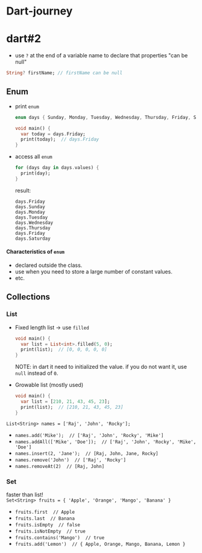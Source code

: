 ﻿# Dart-journey

# dart#2

* use `?` at the end of a variable name to declare that properties "can be null" 
```dart
String? firstName; // firstName can be null
```

## Enum
* print `enum`
  ```dart
  enum days { Sunday, Monday, Tuesday, Wednesday, Thursday, Friday, Saturday }
  
  void main() {
    var today = days.Friday;
    print(today);  // days.Friday
  }
  ```
* access all `enum`
  ```dart
  for (days day in days.values) {
    print(day);
  }
  ```
  result:
  ```
  days.Friday
  days.Sunday
  days.Monday
  days.Tuesday
  days.Wednesday
  days.Thursday
  days.Friday
  days.Saturday
  ```

#### Characteristics of `enum` <br>
* declared outside the class.
* use when you need to store a large number of constant values.
* etc.

## Collections

### List
* Fixed length list -> use `filled`
  ```dart
  void main() {
    var list = List<int>.filled(5, 0);
    print(list);  // [0, 0, 0, 0, 0]
  }
  ```
  
  NOTE: in dart it need to initialized the value. if you do not want it, use `null` instead of `0`. 

* Growable list (mostly used)
  ```dart
  void main() {
    var list = [210, 21, 43, 45, 23];
    print(list);  // [210, 21, 43, 45, 23]
  }
  ```
`List<String> names = ['Raj', 'John', 'Rocky'];`    
- `names.add('Mike');  // ['Raj', 'John', 'Rocky', 'Mike']`
- `names.addAll(['Mike', 'Doe']);  // ['Raj', 'John', 'Rocky', 'Mike', 'Doe']`
- `names.insert(2, 'Jane');  // [Raj, John, Jane, Rocky]`
- `names.remove('John')  // ['Raj', 'Rocky']`
- `names.removeAt(2)  // [Raj, John]`

### Set
faster than list!<br>
`Set<String> fruits = { 'Apple', 'Orange', 'Mango', 'Banana' }`
* `fruits.first  // Apple`
* `fruits.last  // Banana`
* `fruits.isEmpty  // false`
* `fruits.isNotEmpty  // true`
* `fruits.contains('Mango')  // true`
* `fruits.add('Lemon')  // { Apple, Orange, Mango, Banana, Lemon }`

